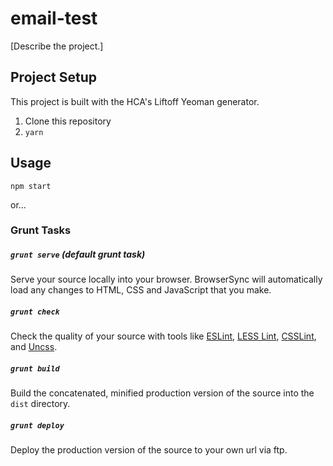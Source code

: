# email-test

[Describe the project.]

## Project Setup
This project is built with the HCA's Liftoff Yeoman generator.

1. Clone this repository
2. `yarn`

## Usage
`npm start`

or...

### Grunt Tasks
##### `grunt serve` (default grunt task)
Serve your source locally into your browser. BrowserSync will automatically load any changes to HTML, CSS and JavaScript that you make.

##### `grunt check`
Check the quality of your source with tools like [ESLint](http://eslint.org/), [LESS Lint](http://jgable.github.io/grunt-lesslint/), [CSSLint](http://csslint.net/), and [Uncss](http://giakki.github.io/uncss/).

##### `grunt build`
Build the concatenated, minified production version of the source into the `dist` directory.

##### `grunt deploy`
Deploy the production version of the source to your own url via ftp.
